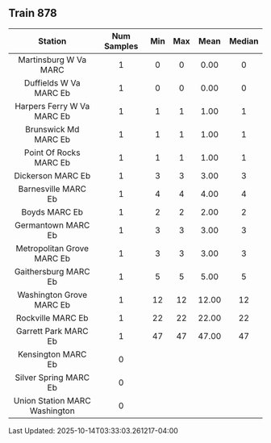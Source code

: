 ## Train 878

| Station | Num Samples | Min | Max | Mean | Median |
| :-----: | :---------: | :-: | :-: | :--: | :----: |
| Martinsburg W Va MARC | 1 | 0 | 0 | 0.00 | 0 |
| Duffields W Va MARC Eb | 1 | 0 | 0 | 0.00 | 0 |
| Harpers Ferry W Va MARC Eb | 1 | 1 | 1 | 1.00 | 1 |
| Brunswick Md MARC Eb | 1 | 1 | 1 | 1.00 | 1 |
| Point Of Rocks MARC Eb | 1 | 1 | 1 | 1.00 | 1 |
| Dickerson MARC Eb | 1 | 3 | 3 | 3.00 | 3 |
| Barnesville MARC Eb | 1 | 4 | 4 | 4.00 | 4 |
| Boyds MARC Eb | 1 | 2 | 2 | 2.00 | 2 |
| Germantown MARC Eb | 1 | 3 | 3 | 3.00 | 3 |
| Metropolitan Grove MARC Eb | 1 | 3 | 3 | 3.00 | 3 |
| Gaithersburg MARC Eb | 1 | 5 | 5 | 5.00 | 5 |
| Washington Grove MARC Eb | 1 | 12 | 12 | 12.00 | 12 |
| Rockville MARC Eb | 1 | 22 | 22 | 22.00 | 22 |
| Garrett Park MARC Eb | 1 | 47 | 47 | 47.00 | 47 |
| Kensington MARC Eb | 0 |  |  |  |  |
| Silver Spring MARC Eb | 0 |  |  |  |  |
| Union Station MARC Washington | 0 |  |  |  |  |


Last Updated: 2025-10-14T03:33:03.261217-04:00